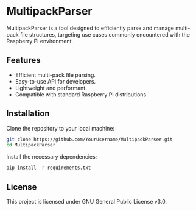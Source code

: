 # MultipackParser

MultipackParser is a tool designed to efficiently parse and manage multi-pack file structures, targeting use cases commonly encountered with the Raspberry Pi environment.

## Features

- Efficient multi-pack file parsing.
- Easy-to-use API for developers.
- Lightweight and performant.
- Compatible with standard Raspberry Pi distributions.

## Installation

Clone the repository to your local machine:

```bash
git clone https://github.com/YourUsername/MultipackParser.git
cd MultipackParser
```

Install the necessary dependencies:

```bash
pip install -r requirements.txt
```

## License

This project is licensed under GNU General Public License v3.0.
